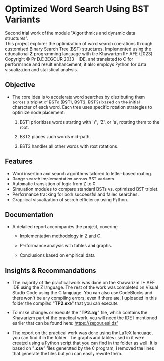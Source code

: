 # Optimized Word Search Using BST Variants
Second trial work of the module "Algorithmics and dynamic data structures".\
This project explores the optimization of word search operations through customized Binary Search Tree (BST) structures. Implemented using the educational **Z** programming language with the Khawarizm II+ AFE (2023) - Copyright © Pr D.E ZEGOUR 2023 - IDE, and translated to C for performance and result enhancement, it also employs Python for data visualization and statistical analysis.

## Objective
- The core idea is to accelerate word searches by distributing them across a triplet of BSTs (BST1, BST2, BST3) based on the initial character of each word. Each tree uses specific rotation strategies to optimize node placement:

  1. BST1 prioritizes words starting with 'Y', 'Z', or 'a', rotating them to the root.

  2. BST2 places such words mid-path.

  3. BST3 handles all other words with root rotations.
 
## Features
- Word insertion and search algorithms tailored to letter-based routing.
- Range search implementation across BST variants.
- Automatic translation of logic from Z to C.
- Simulation modules to compare standard BSTs vs. optimized BST triplet.
- Performance tracking for both successful and failed searches.
- Graphical visualization of search efficiency using Python.

## Documentation
- A detailed report accompanies the project, covering:

  * Implementation methodology in Z and C.

  * Performance analysis with tables and graphs.

  * Conclusions based on empirical data.
 
## Insights & Recommandations
  
* The majority of the practical work was done on the Khawarizm II+ AFE IDE using the Z language. The rest of the work was completed on Visual Studio Code using the C language. You can also use CodeBlocks and there won't be any compiling errors, even if there are, I uploaded in this folder the compiled "**TP2.exe**" that you can execute.

* To make changes or execute the "**TP2.alg**" file, which contains the Khawarizm part of the practical work, you will need the IDE I mentioned earlier that can be found here: https://zegour.esi.dz/

* The report on the practical work was done using the LaTeX language, you can find it in the folder. The graphs and tables used in it were created using a Python script that you can find in the folder as well. It is based on "**.csv**" files generated by the C program, I removed the lines that generate the files but you can easily rewrite them.
